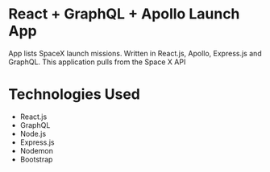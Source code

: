 # React + GraphQL + Apollo Launch App
App lists SpaceX launch missions. Written in React.js, Apollo, Express.js and GraphQL. This application pulls from the Space X API

# Technologies Used
* React.js
* GraphQL
* Node.js
* Express.js
* Nodemon
* Bootstrap


